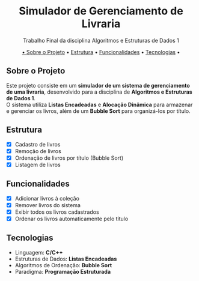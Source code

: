 <div align="center">
<h1>Simulador de Gerenciamento de Livraria</h1>

<p>Trabalho Final da disciplina Algoritmos e Estruturas de Dados 1</p>
</div>

<p align="center">
 <a href="#Sobre">• Sobre o Projeto</a> •
 <a href="#Estrutura">Estrutura</a> • 
 <a href="#Funcionalidades">Funcionalidades</a> • 
 <a href="#Tecnologias">Tecnologias</a> • 
</p>

## Sobre o Projeto

Este projeto consiste em um **simulador de um sistema de gerenciamento de uma livraria**, desenvolvido para a disciplina de **Algoritmos e Estruturas de Dados 1**.  
O sistema utiliza **Listas Encadeadas** e **Alocação Dinâmica** para armazenar e gerenciar os livros, além de um **Bubble Sort** para organizá-los por título.

## Estrutura

- [x] Cadastro de livros  
- [x] Remoção de livros  
- [x] Ordenação de livros por título (Bubble Sort)  
- [x] Listagem de livros  

## Funcionalidades

- [x] Adicionar livros à coleção  
- [x] Remover livros do sistema  
- [x] Exibir todos os livros cadastrados  
- [x] Ordenar os livros automaticamente pelo título  

## Tecnologias

- Linguagem: **C/C++**
- Estruturas de Dados: **Listas Encadeadas**
- Algoritmos de Ordenação: **Bubble Sort**
- Paradigma: **Programação Estruturada**
